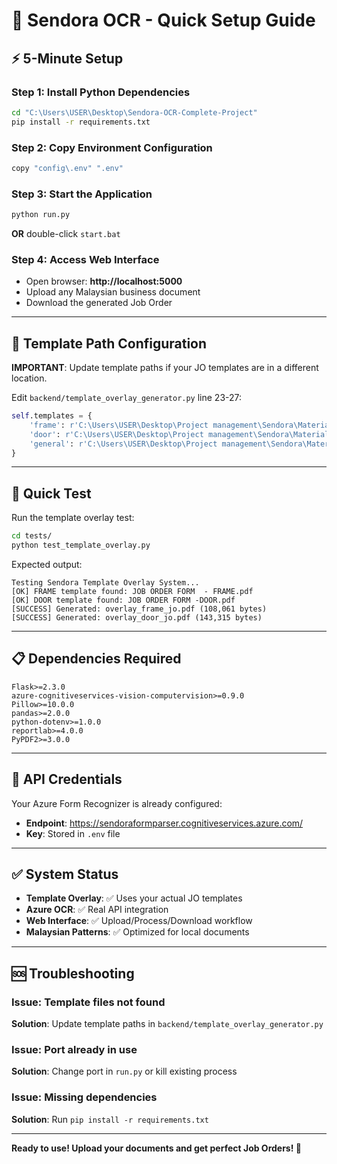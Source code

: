 # 🚀 Sendora OCR - Quick Setup Guide

## ⚡ 5-Minute Setup

### Step 1: Install Python Dependencies
```bash
cd "C:\Users\USER\Desktop\Sendora-OCR-Complete-Project"
pip install -r requirements.txt
```

### Step 2: Copy Environment Configuration
```bash
copy "config\.env" ".env"
```

### Step 3: Start the Application
```bash
python run.py
```
**OR** double-click `start.bat`

### Step 4: Access Web Interface
- Open browser: **http://localhost:5000**
- Upload any Malaysian business document
- Download the generated Job Order

---

## 🔧 Template Path Configuration

**IMPORTANT**: Update template paths if your JO templates are in a different location.

Edit `backend/template_overlay_generator.py` line 23-27:

```python
self.templates = {
    'frame': r'C:\Users\USER\Desktop\Project management\Sendora\Material\JOB ORDER FORM  - FRAME.pdf',
    'door': r'C:\Users\USER\Desktop\Project management\Sendora\Material\JOB ORDER FORM -DOOR.pdf',
    'general': r'C:\Users\USER\Desktop\Project management\Sendora\Material\JOB ORDER.pdf'
}
```

---

## 🧪 Quick Test

Run the template overlay test:
```bash
cd tests/
python test_template_overlay.py
```

Expected output:
```
Testing Sendora Template Overlay System...
[OK] FRAME template found: JOB ORDER FORM  - FRAME.pdf
[OK] DOOR template found: JOB ORDER FORM -DOOR.pdf
[SUCCESS] Generated: overlay_frame_jo.pdf (108,061 bytes)
[SUCCESS] Generated: overlay_door_jo.pdf (143,315 bytes)
```

---

## 📋 Dependencies Required

```
Flask>=2.3.0
azure-cognitiveservices-vision-computervision>=0.9.0
Pillow>=10.0.0
pandas>=2.0.0
python-dotenv>=1.0.0
reportlab>=4.0.0
PyPDF2>=3.0.0
```

---

## 🔑 API Credentials

Your Azure Form Recognizer is already configured:
- **Endpoint**: https://sendoraformparser.cognitiveservices.azure.com/
- **Key**: Stored in `.env` file

---

## ✅ System Status

- **Template Overlay**: ✅ Uses your actual JO templates
- **Azure OCR**: ✅ Real API integration
- **Web Interface**: ✅ Upload/Process/Download workflow
- **Malaysian Patterns**: ✅ Optimized for local documents

---

## 🆘 Troubleshooting

### Issue: Template files not found
**Solution**: Update template paths in `backend/template_overlay_generator.py`

### Issue: Port already in use
**Solution**: Change port in `run.py` or kill existing process

### Issue: Missing dependencies
**Solution**: Run `pip install -r requirements.txt`

---

**Ready to use! Upload your documents and get perfect Job Orders! 🎯**